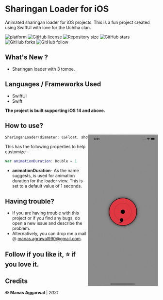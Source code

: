 # Sharingan Loader for iOS
Animated sharingan loader for iOS projects.
This is a fun project created using SwiftUI with love for the Uchiha clan. 


![platform](https://img.shields.io/badge/platform-iOS-orange)
[![GitHub license](https://img.shields.io/badge/License-Apache2.0-blue.svg)](LICENSE)
![Repository size](https://img.shields.io/github/repo-size/Fury-2K/Sharingan-Loader)
![GitHub stars](https://img.shields.io/github/stars/Fury-2K/Sharingan-Loader?style=social)
![GitHub forks](https://img.shields.io/github/forks/Fury-2K/Sharingan-Loader?style=social)
![GitHub follow](https://img.shields.io/github/followers/Fury-2K?style=social)

## What's New ?
- Sharingan loader with 3 tomoe.
 
## Languages / Frameworks Used
- SwiftUI
- Swift


**The project is built supporting iOS 14 and above.**

## How to use?

<img align="right" src="/Resources/sharingan_loader.gif" height="500">

```swift
SharinganLoader(diameter: CGFloat, showingLoader: Binding<Bool>)
```
This has the following properties to help customize -<br>
```swift
var animationDuration: Double = 1
```
- **animationDuration**- As the name suggests, is used for animation duration for the loader view. This is set to a default value of 1 seconds.

<more to come>

## Having trouble?
* If you are having trouble with this project or if you find any bugs, do open a new issue and describe the problem.
* Alternatively, you can drop me a mail @ manas.agrawal990@gmail.com.

## Follow if you like it, ⭐️ if you love it.

## Credits
**©** **Manas Aggarwal** | *2021*
